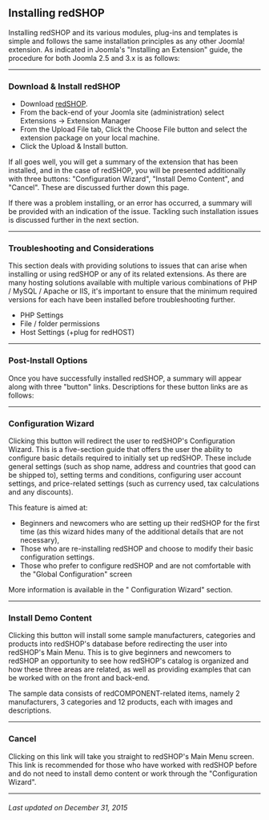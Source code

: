 ## Installing redSHOP
Installing redSHOP and its various modules, plug-ins and templates is simple and follows the same installation principles as any other Joomla! extension. As indicated in Joomla's "Installing an Extension" guide, the procedure for both Joomla 2.5 and 3.x is as follows:

<hr>

### Download & Install redSHOP

<ul>
<li> Download <a href="https://github.com/redCOMPONENT-COM/redSHOP">redSHOP</a>.

<li>From the back-end of your Joomla site (administration) select Extensions -> Extension Manager

<li>From the Upload File tab, Click the Choose File button and select the extension package on your local machine.

<li>Click the Upload & Install button.
</ul>

If all goes well, you will get a summary of the extension that has been installed, and in the case of redSHOP, you will be presented additionally with three buttons: "Configuration Wizard", "Install Demo Content", and "Cancel". These are discussed further down this page.

If there was a problem installing, or an error has occurred, a summary will be provided with an indication of the issue. Tackling such installation issues is discussed further in the next section.

<hr>

### Troubleshooting and Considerations
This section deals with providing solutions to issues that can arise when installing or using redSHOP or any of its related extensions. As there are many hosting solutions available with multiple various combinations of PHP / MySQL / Apache or IIS, it's important to ensure that the minimum required versions for each have been installed before troubleshooting further.

<ul>
<li>PHP Settings

<li>File / folder permissions

<li>Host Settings (+plug for redHOST)
</ul>

<hr>

### Post-Install Options
Once you have successfully installed redSHOP, a summary will appear along with three "button" links. Descriptions for these button links are as follows:

<hr>

### Configuration Wizard
Clicking this button will redirect the user to redSHOP's Configuration Wizard. This is a five-section guide that offers the user the ability to configure basic details required to initially set up redSHOP. These include general settings (such as shop name, address and countries that good can be shipped to), setting terms and conditions, configuring user account settings, and price-related settings (such as currency used, tax calculations and any discounts).

This feature is aimed at:

<ul>
<li>Beginners and newcomers who are setting up their redSHOP for the first time (as this wizard hides many of the additional details that are not necessary),

<li>Those who are re-installing redSHOP and choose to modify their basic configuration settings.

<li>Those who prefer to configure redSHOP and are not comfortable with the "Global Configuration" screen
</ul>

More information is available in the " Configuration Wizard" section.

<hr>

### Install Demo Content
Clicking this button will install some sample manufacturers, categories and products into redSHOP's database before redirecting the user into redSHOP's Main Menu. This is to give beginners and newcomers to redSHOP an opportunity to see how redSHOP's catalog is organized and how these three areas are related, as well as providing examples that can be worked with on the front and back-end.

The sample data consists of redCOMPONENT-related items, namely 2 manufacturers, 3 categories and 12 products, each with images and descriptions.

<hr>

### Cancel
Clicking on this link will take you straight to redSHOP's Main Menu screen. This link is recommended for those who have worked with redSHOP before and do not need to install demo content or work through the "Configuration Wizard".

<hr>

<h6>Last updated on December 31, 2015</h6>